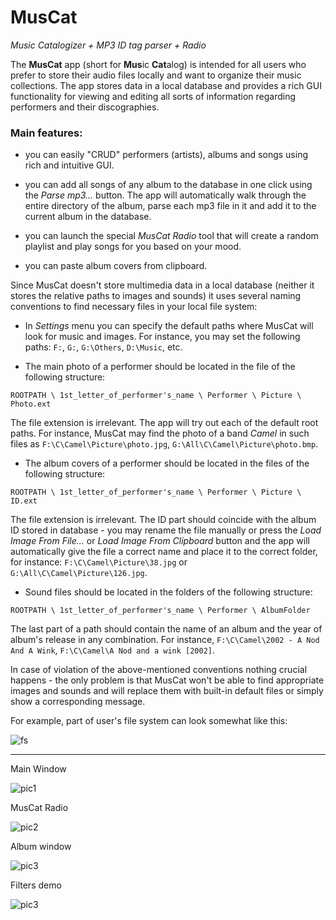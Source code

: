 # MusCat

*Music Catalogizer + MP3 ID tag parser + Radio*

The **MusCat** app (short for **Mus**ic **Cat**alog) is intended for all users who prefer to store their audio files locally and want to organize their music collections. The app stores data in a local database and provides a rich GUI functionality for viewing and editing all sorts of information regarding performers and their discographies.

### Main features:

* you can easily "CRUD" performers (artists), albums and songs using rich and intuitive GUI.

* you can add all songs of any album to the database in one click using the *Parse mp3...*  button. The app will automatically walk through the entire directory of the album, parse each mp3 file in it and add it to the current album in the database.

* you can launch the special *MusCat Radio* tool that will create a random playlist and play songs for you based on your mood.

* you can paste album covers from clipboard.

Since MusCat doesn't store multimedia data in a local database (neither it stores the relative paths to images and sounds) it uses several naming conventions to find necessary files in your local file system:

* In *Settings* menu you can specify the default paths where MusCat will look for music and images. For instance, you may set the following paths: ```F:```, ```G:```, ```G:\Others```, ```D:\Music```, etc.

* The main photo of a performer should be located in the file of the following structure:

```ROOTPATH \ 1st_letter_of_performer's_name \ Performer \ Picture \ Photo.ext```

The file extension is irrelevant. The app will try out each of the default root paths. For instance, MusCat may find the photo of a band *Camel* in such files as ```F:\C\Camel\Picture\photo.jpg```, ```G:\All\C\Camel\Picture\photo.bmp```.

* The album covers of a performer should be located in the files of the following structure: 

```ROOTPATH \ 1st_letter_of_performer's_name \ Performer \ Picture \ ID.ext```

The file extension is irrelevant. The ID part should coincide with the album ID stored in database - you may rename the file manually or press the *Load Image From File...* or *Load Image From Clipboard* button and the app will automatically give the file a correct name and place it to the correct folder, for instance: ```F:\C\Camel\Picture\38.jpg``` or ```G:\All\C\Camel\Picture\126.jpg```.

* Sound files should be located in the folders of the following structure:

```ROOTPATH \ 1st_letter_of_performer's_name \ Performer \ AlbumFolder```

The last part of a path should contain the name of an album and the year of album's release in any combination. For instance, ```F:\C\Camel\2002 - A Nod And A Wink```, ```F:\C\Camel\A Nod and a wink [2002]```.

In case of violation of the above-mentioned conventions nothing crucial happens - the only problem is that MusCat won't be able to find appropriate images and sounds and will replace them with built-in default files or simply show a corresponding message.

For example, part of user's file system can look somewhat like this:

![fs](https://github.com/ar1st0crat/MusCat/blob/master/Screenshots/fs.png)

<hr/>

Main Window

![pic1](https://github.com/ar1st0crat/MusCat/blob/master/Screenshots/1.png)

MusCat Radio

![pic2](https://github.com/ar1st0crat/MusCat/blob/master/Screenshots/2.png)

Album window

![pic3](https://github.com/ar1st0crat/MusCat/blob/master/Screenshots/3.png)

Filters demo

![pic3](https://github.com/ar1st0crat/MusCat/blob/master/Screenshots/4.png)
